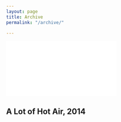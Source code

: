 ```yaml
---
layout: page
title: Archive
permalink: "/archive/"

---
```

<!-- <iframe max-width="560" max-height="315" src="[youtube.com/embed/ArOpcaPYnsQ](https://www.youtube.com/watch?v=ArOpcaPYnsQ "https://www.youtube.com/watch?v=ArOpcaPYnsQ")" frameborder="0" allow="accelerometer; autoplay; encrypted-media; gyroscope; picture-in-picture" allowfullscreen></iframe> -->

<div class="projectitem"> <div class='embed-container'><iframe src='[youtube.com/embed/ArOpcaPYnsQ](https://www.youtube.com/embed/ArOpcaPYnsQ "https://www.youtube.com/embed/ArOpcaPYnsQ")' frameborder='0' allowfullscreen></iframe></div> <h2 class="projecttitle archivetitle"> A Lot of Hot Air, 2014 </h2> </div>